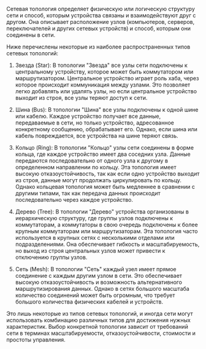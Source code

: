 Сетевая топология определяет физическую или логическую структуру сети и способ, которым устройства связаны и взаимодействуют друг с другом. Она описывает расположение узлов (компьютеров, серверов, переключателей и других сетевых устройств) и способ, которым они соединены в сети.

Ниже перечислены некоторые из наиболее распространенных типов сетевых топологий:

1. Звезда (Star): В топологии "Звезда" все узлы сети подключены к центральному устройству, которое может быть коммутатором или маршрутизатором. Центральное устройство играет роль хаба, через которое происходит коммуникация между узлами. Это позволяет легко добавлять или удалять узлы, но если центральное устройство выходит из строя, все узлы теряют доступ к сети.

2. Шина (Bus): В топологии "Шина" все узлы подключены к одной шине или кабелю. Каждое устройство получает все данные, передаваемые в сети, но только устройство, адресованное конкретному сообщению, обрабатывает его. Однако, если шина или кабель повреждается, все устройства на шине теряют связь.

3. Кольцо (Ring): В топологии "Кольцо" узлы сети соединены в форме кольца, где каждое устройство имеет два соседних узла. Данные передаются последовательно от одного узла к другому в определенном направлении по кольцу. Эта топология имеет высокую отказоустойчивость, так как если одно устройство выходит из строя, данные могут продолжать циркулировать по кольцу. Однако кольцевая топология может быть медленнее в сравнении с другими типами, так как передача данных происходит последовательно через каждое устройство.

4. Дерево (Tree): В топологии "Дерево" устройства организованы в иерархическую структуру, где группы узлов подключены к коммутаторам, а коммутаторы в свою очередь подключены к более крупным коммутаторам или маршрутизаторам. Эта топология часто используется в крупных сетях с несколькими отделами или подразделениями. Она обеспечивает гибкость и масштабируемость, но выход из строя центральных узлов может привести к отключению группы узлов.

5. Сеть (Mesh): В топологии "Сеть" каждый узел имеет прямое соединение с каждым другим узлом в сети. Это обеспечивает высокую отказоустойчивость и возможность альтернативного маршрутизирования данных. Однако в сетях большого масштаба количество соединений может быть огромным, что требует большого количества физических кабелей и устройств.

Это лишь некоторые из типов сетевых топологий, и иногда сети могут использовать комбинацию различных типов для достижения нужных характеристик. Выбор конкретной топологии зависит от требований сети в терминах масштабируемости, отказоустойчивости, стоимости и простоты управления.